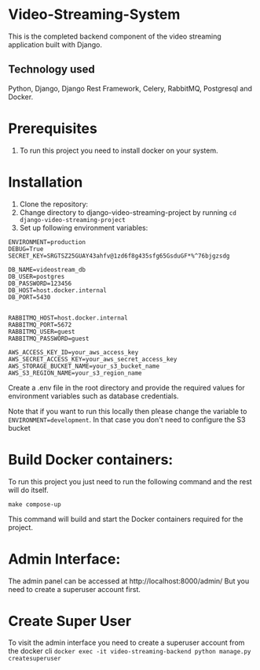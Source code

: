 # Video-Streaming-System

This is the completed backend component of the video streaming application built with Django.

## Technology used

Python, Django, Django Rest Framework, Celery, RabbitMQ, Postgresql and Docker.

# Prerequisites

1. To run this project you need to install docker on your system.

# Installation

1. Clone the repository:
2. Change directory to django-video-streaming-project by running `cd django-video-streaming-project`
3. Set up following environment variables:

```
ENVIRONMENT=production
DEBUG=True
SECRET_KEY=SRGTSZ25GUAY43ahfv@1zd6f8g435sfg65GsduGF*%^76bjgzsdg

DB_NAME=videostream_db
DB_USER=postgres
DB_PASSWORD=123456
DB_HOST=host.docker.internal
DB_PORT=5430


RABBITMQ_HOST=host.docker.internal
RABBITMQ_PORT=5672
RABBITMQ_USER=guest
RABBITMQ_PASSWORD=guest

AWS_ACCESS_KEY_ID=your_aws_access_key
AWS_SECRET_ACCESS_KEY=your_aws_secret_access_key
AWS_STORAGE_BUCKET_NAME=your_s3_bucket_name
AWS_S3_REGION_NAME=your_s3_region_name

```

Create a .env file in the root directory and provide the required values for environment variables such as database
credentials.

Note that if you want to run this locally then please change the variable to `ENVIRONMENT=development`. In that case you
don't need to configure the S3 bucket

# Build Docker containers:

To run this project you just need to run the following command and the rest will do itself.

```make compose-up ```

This command will build and start the Docker containers required for the project.

# Admin Interface:

The admin panel can be accessed at http://localhost:8000/admin/
But you need to create a superuser account first.

# Create Super User

To visit the admin interface you need to create a superuser account from the docker cli
``` docker exec -it video-streaming-backend python manage.py createsuperuser ```